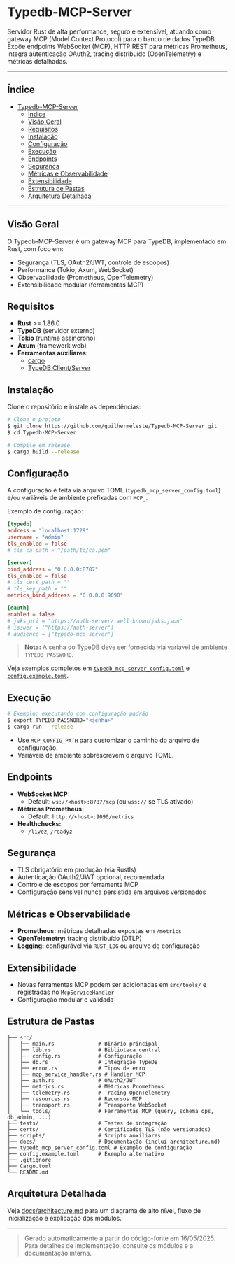 # Typedb-MCP-Server

Servidor Rust de alta performance, seguro e extensível, atuando como gateway MCP (Model Context Protocol) para o banco de dados TypeDB. Expõe endpoints WebSocket (MCP), HTTP REST para métricas Prometheus, integra autenticação OAuth2, tracing distribuído (OpenTelemetry) e métricas detalhadas.

---

## Índice

- [Typedb-MCP-Server](#typedb-mcp-server)
	- [Índice](#índice)
	- [Visão Geral](#visão-geral)
	- [Requisitos](#requisitos)
	- [Instalação](#instalação)
	- [Configuração](#configuração)
	- [Execução](#execução)
	- [Endpoints](#endpoints)
	- [Segurança](#segurança)
	- [Métricas e Observabilidade](#métricas-e-observabilidade)
	- [Extensibilidade](#extensibilidade)
	- [Estrutura de Pastas](#estrutura-de-pastas)
	- [Arquitetura Detalhada](#arquitetura-detalhada)

---

## Visão Geral

O Typedb-MCP-Server é um gateway MCP para TypeDB, implementado em Rust, com foco em:

- Segurança (TLS, OAuth2/JWT, controle de escopos)
- Performance (Tokio, Axum, WebSocket)
- Observabilidade (Prometheus, OpenTelemetry)
- Extensibilidade modular (ferramentas MCP)

## Requisitos

- **Rust** >= 1.86.0
- **TypeDB** (servidor externo)
- **Tokio** (runtime assíncrono)
- **Axum** (framework web)
- **Ferramentas auxiliares:**
  - [cargo](https://doc.rust-lang.org/cargo/)
  - [TypeDB Client/Server](https://typedb.com/)

## Instalação

Clone o repositório e instale as dependências:

```sh
# Clone o projeto
$ git clone https://github.com/guilhermeleste/Typedb-MCP-Server.git
$ cd Typedb-MCP-Server

# Compile em release
$ cargo build --release
```

## Configuração

A configuração é feita via arquivo TOML (`typedb_mcp_server_config.toml`) e/ou variáveis de ambiente prefixadas com `MCP_`.

Exemplo de configuração:

```toml
[typedb]
address = "localhost:1729"
username = "admin"
tls_enabled = false
# tls_ca_path = "/path/to/ca.pem"

[server]
bind_address = "0.0.0.0:8787"
tls_enabled = false
# tls_cert_path = ""
# tls_key_path = ""
metrics_bind_address = "0.0.0.0:9090"

[oauth]
enabled = false
# jwks_uri = "https://auth-server/.well-known/jwks.json"
# issuer = ["https://auth-server"]
# audience = ["typedb-mcp-server"]
```

> **Nota:** A senha do TypeDB deve ser fornecida via variável de ambiente `TYPEDB_PASSWORD`.

Veja exemplos completos em [`typedb_mcp_server_config.toml`](typedb_mcp_server_config.toml) e [`config.example.toml`](config.example.toml).

## Execução

```sh
# Exemplo: executando com configuração padrão
$ export TYPEDB_PASSWORD="<senha>"
$ cargo run --release
```

- Use `MCP_CONFIG_PATH` para customizar o caminho do arquivo de configuração.
- Variáveis de ambiente sobrescrevem o arquivo TOML.

## Endpoints

- **WebSocket MCP:**
  - Default: `ws://<host>:8787/mcp` (ou `wss://` se TLS ativado)
- **Métricas Prometheus:**
  - Default: `http://<host>:9090/metrics`
- **Healthchecks:**
  - `/livez`, `/readyz`

## Segurança

- TLS obrigatório em produção (via Rustls)
- Autenticação OAuth2/JWT opcional, recomendada
- Controle de escopos por ferramenta MCP
- Configuração sensível nunca persistida em arquivos versionados

## Métricas e Observabilidade

- **Prometheus:** métricas detalhadas expostas em `/metrics`
- **OpenTelemetry:** tracing distribuído (OTLP)
- **Logging:** configurável via `RUST_LOG` ou arquivo de configuração

## Extensibilidade

- Novas ferramentas MCP podem ser adicionadas em `src/tools/` e registradas no `McpServiceHandler`
- Configuração modular e validada

## Estrutura de Pastas

```
├── src/
│   ├── main.rs              # Binário principal
│   ├── lib.rs               # Biblioteca central
│   ├── config.rs            # Configuração
│   ├── db.rs                # Integração TypeDB
│   ├── error.rs             # Tipos de erro
│   ├── mcp_service_handler.rs # Handler MCP
│   ├── auth.rs              # OAuth2/JWT
│   ├── metrics.rs           # Métricas Prometheus
│   ├── telemetry.rs         # Tracing OpenTelemetry
│   ├── resources.rs         # Recursos MCP
│   ├── transport.rs         # Transporte WebSocket
│   └── tools/               # Ferramentas MCP (query, schema_ops, db_admin, ...)
├── tests/                   # Testes de integração
├── certs/                   # Certificados TLS (não versionados)
├── scripts/                 # Scripts auxiliares
├── docs/                    # Documentação (inclui architecture.md)
├── typedb_mcp_server_config.toml # Exemplo de configuração
├── config.example.toml      # Exemplo alternativo
├── .gitignore
├── Cargo.toml
└── README.md
```

## Arquitetura Detalhada

Veja [docs/architecture.md](docs/architecture.md) para um diagrama de alto nível, fluxo de inicialização e explicação dos módulos.

---

> Gerado automaticamente a partir do código-fonte em 16/05/2025. Para detalhes de implementação, consulte os módulos e a documentação interna.

